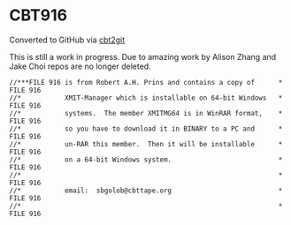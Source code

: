 # CBT916
Converted to GitHub via [cbt2git](https://github.com/wizardofzos/cbt2git)

This is still a work in progress. 
Due to amazing work by Alison Zhang and Jake Choi repos are no longer deleted.

```
//***FILE 916 is from Robert A.H. Prins and contains a copy of      *   FILE 916
//*           XMIT-Manager which is installable on 64-bit Windows   *   FILE 916
//*           systems.  The member XMITMG64 is in WinRAR format,    *   FILE 916
//*           so you have to download it in BINARY to a PC and      *   FILE 916
//*           un-RAR this member.  Then it will be installable      *   FILE 916
//*           on a 64-bit Windows system.                           *   FILE 916
//*                                                                 *   FILE 916
//*           email:  sbgolob@cbttape.org                           *   FILE 916
//*                                                                 *   FILE 916
```
